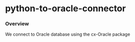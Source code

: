# python-to-oracle-connector
### Overview
We connect to Oracle database using the cx-Oracle package
